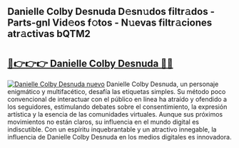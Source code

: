 ## Danielle Colby Desnuda D𝚎sn𝚞dos filtr𝚊dos - Parts-gnl Vid𝚎os f𝚘tos - N𝚞evas filtr𝚊ciones atr𝚊ctivas bQTM2

# <h2><a href="http://mb6zhy.tromn.icu/?c=Danielle+Colby+Desnuda">🔗👉👉👉 Danielle Colby Desnuda 🔗🔗</a></h2>

[![Danielle Colby Desnuda nuevo](https://i.imgur.com/pEAQMta.gif)](http://mb6zhy.tromn.icu/?c=Danielle+Colby+Desnuda)
Danielle Colby Desnuda, un personaje enigmático y multifacético, desafía las etiquetas simples. Su método poco convencional de interactuar con el público en línea ha atraído y ofendido a los seguidores, estimulando debates sobre el consentimiento, la expresión artística y la esencia de las comunidades virtuales. Aunque sus próximos movimientos no están claros, su influencia en el mundo digital es indiscutible. Con un espíritu inquebrantable y un atractivo innegable, la influencia de Danielle Colby Desnuda en los medios digitales es innovadora.
